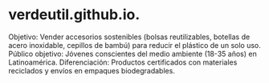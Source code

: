 # verdeutil.github.io.
Objetivo: Vender accesorios sostenibles (bolsas reutilizables, botellas de acero inoxidable, cepillos de bambú) para reducir el plástico de un solo uso. Público objetivo: Jóvenes conscientes del medio ambiente (18-35 años) en Latinoamérica. Diferenciación: Productos certificados con materiales reciclados y envíos en empaques biodegradables.
